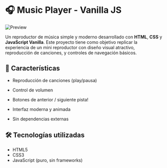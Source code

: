 # 🎧 Music Player - Vanilla JS

![Preview](https://github.com/user-attachments/assets/4f95c8b9-cb31-4bb5-b2f5-70b09a55f744)

Un reproductor de música simple y moderno desarrollado con **HTML**, **CSS** y **JavaScript Vanilla**. Este proyecto tiene como objetivo replicar la experiencia de un mini reproductor con diseño visual atractivo, reproducción de canciones, y controles de navegación básicos.

## 🚀 Características

- Reproducción de canciones (play/pausa)
- Control de volumen
- Botones de anterior / siguiente pista!

- Interfaz moderna y animada
- Sin dependencias externas

## 🛠️ Tecnologías utilizadas

- HTML5
- CSS3
- JavaScript (puro, sin frameworks)

